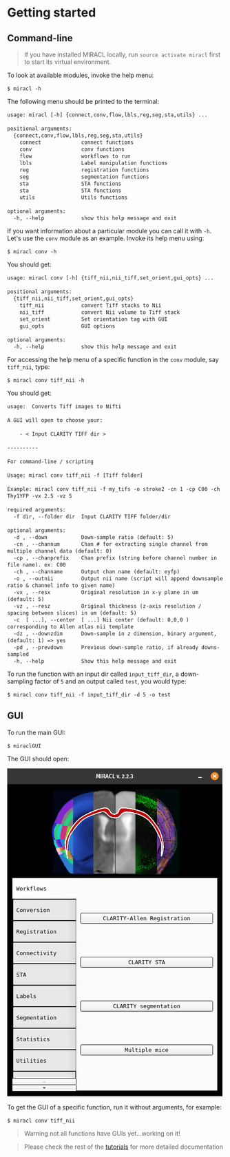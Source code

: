# Getting started

## Command-line

> If you have installed MIRACL locally, run `source activate miracl` first 
to start its virtual environment.

To look at available modules, invoke the help menu:

```
$ miracl -h
```

The following menu should be printed to the terminal:

```
usage: miracl [-h] {connect,conv,flow,lbls,reg,seg,sta,utils} ...
    
positional arguments:
  {connect,conv,flow,lbls,reg,seg,sta,utils}
    connect             connect functions
    conv                conv functions
    flow                workflows to run
    lbls                Label manipulation functions
    reg                 registration functions
    seg                 segmentation functions
    sta                 STA functions
    sta                 STA functions
    utils               Utils functions

optional arguments:
  -h, --help            show this help message and exit
```

If you want information about a particular module you can call it with `-h`.
Let's use the `conv` module as an example. Invoke its help menu using:

```
$ miracl conv -h
```

You should get:

```
usage: miracl conv [-h] {tiff_nii,nii_tiff,set_orient,gui_opts} ...
    
positional arguments:
  {tiff_nii,nii_tiff,set_orient,gui_opts}
    tiff_nii            convert Tiff stacks to Nii
    nii_tiff            convert Nii volume to Tiff stack
    set_orient          Set orientation tag with GUI
    gui_opts            GUI options

optional arguments:
  -h, --help            show this help message and exit
```

For accessing the help menu of a specific function in the `conv` module, 
say `tiff_nii`, type:

```
$ miracl conv tiff_nii -h
```

You should get:

```
usage:  Converts Tiff images to Nifti 

A GUI will open to choose your:

    - < Input CLARITY TIFF dir >

----------

For command-line / scripting

Usage: miracl conv tiff_nii -f [Tiff folder]

Example: miracl conv tiff_nii -f my_tifs -o stroke2 -cn 1 -cp C00 -ch Thy1YFP -vx 2.5 -vz 5

required arguments:
  -f dir, --folder dir  Input CLARITY TIFF folder/dir

optional arguments:
  -d , --down           Down-sample ratio (default: 5)
  -cn , --channum       Chan # for extracting single channel from multiple channel data (default: 0)
  -cp , --chanprefix    Chan prefix (string before channel number in file name). ex: C00
  -ch , --channame      Output chan name (default: eyfp)
  -o , --outnii         Output nii name (script will append downsample ratio & channel info to given name)
  -vx , --resx          Original resolution in x-y plane in um (default: 5)
  -vz , --resz          Original thickness (z-axis resolution / spacing between slices) in um (default: 5)
  -c  [ ...], --center  [ ...] Nii center (default: 0,0,0 ) corresponding to Allen atlas nii template
  -dz , --downzdim      Down-sample in z dimension, binary argument, (default: 1) => yes
  -pd , --prevdown      Previous down-sample ratio, if already downs-sampled
  -h, --help            Show this help message and exit
```

To run the function with an input dir called `input_tiff_dir`, a down-sampling 
factor of `5` and an output called `test`, you would type:

```
$ miracl conv tiff_nii -f input_tiff_dir -d 5 -o test
```

## GUI

To run the main GUI:

```
$ miraclGUI
```
    
The GUI should open:

![](../../gallery/menus/MIRACL_main-menu.png)

To get the GUI of a specific function, run it without arguments, for example:

```
$ miracl conv tiff_nii
```

> Warning not all functions have GUIs yet...working on it!

> Please check the rest of the [tutorials](../../tutorials.md) for more detailed documentation
